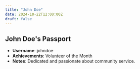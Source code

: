 ```yaml
---
title: "John Doe"
date: 2024-10-22T12:00:00Z
draft: false
---
```


## John Doe's Passport

- **Username**: johndoe
- **Achievements**: Volunteer of the Month
- **Notes**: Dedicated and passionate about community service.
